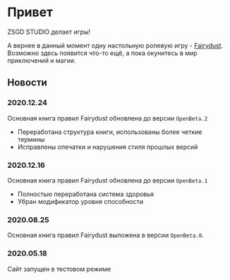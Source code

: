 # Привет

ZSGD STUDIO делает игры!

А вернее в данный момент одну настольную ролевую игру - [Fairydust](./fairydust-rpg/index.md).
Возможно здесь появится что-то ещё, а пока окунитесь в мир приключений и магии.

## Новости

### 2020.12.24

Основная книга правил Fairydust обновлена до версии `OpenBeta.2`
- Переработана структура книги, использованы более четкие термины
- Исправлены опечатки и нарушения стиля прошлых версий

### 2020.12.16

Основная книга правил Fairydust обновлена до версии `OpenBeta.1`
- Полностью переработана система здоровья
- Убран модификатор уровня способности

### 2020.08.25

Основная книга правил Fairydust выложена в версии `OpenBeta.0`.

### 2020.05.18

Сайт запущен в тестовом режиме